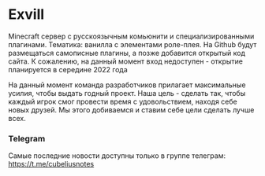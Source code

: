 # Exvill
Minecraft сервер с русскоязычным комьюнити и специализированными плагинами. Тематика: ванилла с элементами роле-плея. На Github будут размещаться самописные плагины, а позже добавится открытый код сайта. К сожалению, на данный момент вход недоступен - открытие планируется в середине 2022 года

На данный момент команда разработчиков прилагает максимальные усилия, чтобы выдать годный проект. Наша цель - сделать так, чтобы каждый игрок смог провести время с удовольствием, находя себе новых друзей. Мы этого добиваемся и ставим себе цели сделать лучше всех.

### Telegram
Самые последние новости доступны только в группе телеграм: https://t.me/cubeliusnotes


